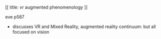 [[
title: vr augmented phenomenology
]]

eve p587

  

+ discusses VR and Mixed Reality, augmented reality continuum: but all
focused on vision
